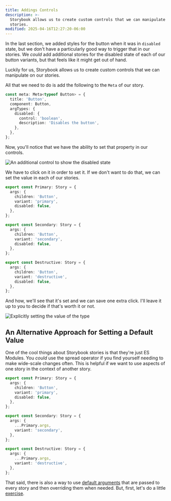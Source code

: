 ```yaml
---
title: Addings Controls
description: >-
  Storybook allows us to create custom controls that we can manipulate on our
  stories.
modified: 2025-04-16T12:27:20-06:00
---
```


In the last section, we added styles for the button when it was in `disabled` state, but we don't have a particularly good way to trigger that in our stories. We _could_ add additional stories for the disabled state of each of our button variants, but that feels like it might get out of hand.

Luckily for us, Storybook allows us to create custom controls that we can manipulate on our stories.

All that we need to do is add the following to the `Meta` of our story.

```ts
const meta: Meta<typeof Button> = {
  title: 'Button',
  component: Button,
  argTypes: {
    disabled: {
      control: 'boolean',
      description: 'Disables the button',
    },
  },
};
```

Now, you'll notice that we have the ability to set that property in our controls.

![An additional control to show the disabled state](assets/storybook-control-disabled-state.png)

We have to click on it in order to set it. If we don't want to do that, we can set the value in each of our stories.

```ts
export const Primary: Story = {
  args: {
    children: 'Button',
    variant: 'primary',
    disabled: false,
  },
};

export const Secondary: Story = {
  args: {
    children: 'Button',
    variant: 'secondary',
    disabled: false,
  },
};

export const Destructive: Story = {
  args: {
    children: 'Button',
    variant: 'destructive',
    disabled: false,
  },
};
```

And how, we'll see that it's set and we can save one extra click. I'll leave it up to you to decide if that's worth it or not.

![Explicitly setting the value of the type](assets/storybook-default-control-value.png)

## An Alternative Approach for Setting a Default Value

One of the cool things about Storybook stories is that they're just ES Modules. You _could_ use the spread operator if you find yourself needing to make wide-scale changes often. This is helpful if we want to use aspects of one story in the context of another story.

```ts
export const Primary: Story = {
  args: {
    children: 'Button',
    variant: 'primary',
    disabled: false,
  },
};

export const Secondary: Story = {
  args: {
    ...Primary.args,
    variant: 'secondary',
  },
};

export const Destructive: Story = {
  args: {
    ...Primary.args,
    variant: 'destructive',
  },
};
```

That said, there is also a way to use [default arguments](default-args.md) that are passed to every story and then overriding them when needed. But, first, let's do a little [exercise](adding-button-sizes-exercise.md).
